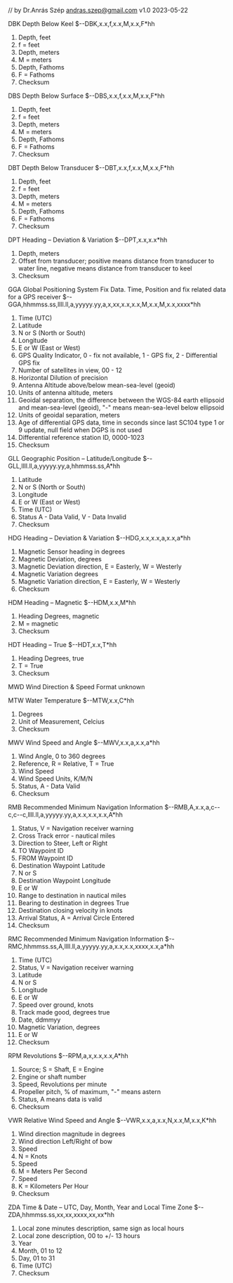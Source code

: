 //                      by Dr.Anrás Szép andras.szep@gmail.com v1.0 2023-05-22

DBK Depth Below Keel
$--DBK,x.x,f,x.x,M,x.x,F*hh
1) Depth, feet
2) f = feet
3) Depth, meters
4) M = meters
5) Depth, Fathoms
6) F = Fathoms
7) Checksum

DBS Depth Below Surface
$--DBS,x.x,f,x.x,M,x.x,F*hh
1) Depth, feet
2) f = feet
3) Depth, meters
4) M = meters
5) Depth, Fathoms
6) F = Fathoms
7) Checksum

DBT Depth Below Transducer
$--DBT,x.x,f,x.x,M,x.x,F*hh
1) Depth, feet
2) f = feet
3) Depth, meters
4) M = meters
5) Depth, Fathoms
6) F = Fathoms
7) Checksum

DPT Heading – Deviation & Variation
$--DPT,x.x,x.x*hh
1) Depth, meters
2) Offset from transducer;
positive means distance from transducer to water line,
negative means distance from transducer to keel
3) Checksum

GGA Global Positioning System Fix Data. Time, Position and fix related data
for a GPS receiver
$--GGA,hhmmss.ss,llll.ll,a,yyyyy.yy,a,x,xx,x.x,x.x,M,x.x,M,x.x,xxxx*hh
1) Time (UTC)
2) Latitude
3) N or S (North or South)
4) Longitude
5) E or W (East or West)
6) GPS Quality Indicator,
0 - fix not available,
1 - GPS fix,
2 - Differential GPS fix
7) Number of satellites in view, 00 - 12
8) Horizontal Dilution of precision
9) Antenna Altitude above/below mean-sea-level (geoid)
10) Units of antenna altitude, meters
11) Geoidal separation, the difference between the WGS-84 earth
ellipsoid and mean-sea-level (geoid), "-" means mean-sea-level below ellipsoid
12) Units of geoidal separation, meters
13) Age of differential GPS data, time in seconds since last SC104
type 1 or 9 update, null field when DGPS is not used
14) Differential reference station ID, 0000-1023
15) Checksum

GLL Geographic Position – Latitude/Longitude
$--GLL,llll.ll,a,yyyyy.yy,a,hhmmss.ss,A*hh
1) Latitude
2) N or S (North or South)
3) Longitude
4) E or W (East or West)
5) Time (UTC)
6) Status A - Data Valid, V - Data Invalid
7) Checksum

HDG Heading – Deviation & Variation
$--HDG,x.x,x.x,a,x.x,a*hh
1) Magnetic Sensor heading in degrees
2) Magnetic Deviation, degrees
3) Magnetic Deviation direction, E = Easterly, W = Westerly
4) Magnetic Variation degrees
5) Magnetic Variation direction, E = Easterly, W = Westerly
6) Checksum

HDM Heading – Magnetic
$--HDM,x.x,M*hh
1) Heading Degrees, magnetic
2) M = magnetic
3) Checksum

HDT Heading – True
$--HDT,x.x,T*hh
1) Heading Degrees, true
2) T = True
3) Checksum

MWD Wind Direction & Speed
Format unknown


MTW Water Temperature
$--MTW,x.x,C*hh
1) Degrees
2) Unit of Measurement, Celcius
3) Checksum

MWV Wind Speed and Angle
$--MWV,x.x,a,x.x,a*hh
1) Wind Angle, 0 to 360 degrees
2) Reference, R = Relative, T = True
3) Wind Speed
4) Wind Speed Units, K/M/N
5) Status, A - Data Valid
6) Checksum

RMB Recommended Minimum Navigation Information
$--RMB,A,x.x,a,c--c,c--c,llll.ll,a,yyyyy.yy,a,x.x,x.x,x.x,A*hh
1) Status, V = Navigation receiver warning
2) Cross Track error - nautical miles
3) Direction to Steer, Left or Right
4) TO Waypoint ID
5) FROM Waypoint ID
6) Destination Waypoint Latitude
7) N or S
8) Destination Waypoint Longitude
9) E or W
10) Range to destination in nautical miles
11) Bearing to destination in degrees True
12) Destination closing velocity in knots
13) Arrival Status, A = Arrival Circle Entered
14) Checksum

RMC Recommended Minimum Navigation Information
$--RMC,hhmmss.ss,A,llll.ll,a,yyyyy.yy,a,x.x,x.x,xxxx,x.x,a*hh
1) Time (UTC)
2) Status, V = Navigation receiver warning
3) Latitude
4) N or S
5) Longitude
6) E or W
7) Speed over ground, knots
8) Track made good, degrees true
9) Date, ddmmyy
10) Magnetic Variation, degrees
11) E or W
12) Checksum

RPM Revolutions
$--RPM,a,x,x.x,x.x,A*hh
1) Source; S = Shaft, E = Engine
2) Engine or shaft number
3) Speed, Revolutions per minute
4) Propeller pitch, % of maximum, "-" means astern
5) Status, A means data is valid
6) Checksum

VWR Relative Wind Speed and Angle
$--VWR,x.x,a,x.x,N,x.x,M,x.x,K*hh
1) Wind direction magnitude in degrees
2) Wind direction Left/Right of bow
3) Speed
4) N = Knots
5) Speed
6) M = Meters Per Second
7) Speed
8) K = Kilometers Per Hour
9) Checksum

ZDA Time & Date – UTC, Day, Month, Year and Local Time Zone
$--ZDA,hhmmss.ss,xx,xx,xxxx,xx,xx*hh
1) Local zone minutes description, same sign as local hours
2) Local zone description, 00 to +/- 13 hours
3) Year
4) Month, 01 to 12
5) Day, 01 to 31
6) Time (UTC)
7) Checksum

